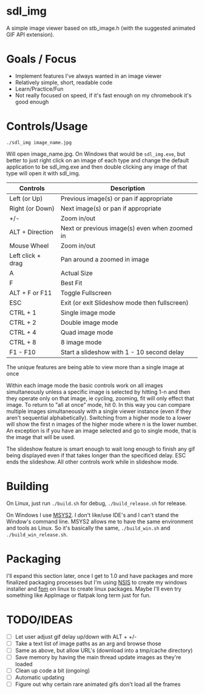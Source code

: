 sdl_img
=======

A simple image viewer based on stb_image.h (with the suggested animated GIF API extension).

Goals / Focus
=============
* Implement features I've always wanted in an image viewer
* Relatively simple, short, readable code
* Learn/Practice/Fun
* Not really focused on speed, if it's fast enough on my chromebook it's good enough

Controls/Usage
==============
    ./sdl_img image_name.jpg

Will open image_name.jpg.  On Windows that would be `sdl_img.exe`, but better
to just right click on an image of each type and change the default application
to be sdl_img.exe and then double clicking any image of that type will open it
with sdl_img.

| Controls          | Description |
| ------------------|-------------|
| Left (or Up)      | Previous image(s) or pan if appropriate |
| Right (or Down)   | Next image(s) or pan if appropriate |
| +/-               | Zoom in/out |
| ALT + Direction   | Next or previous image(s) even when zoomed in |
| Mouse Wheel       | Zoom in/out |
| Left click + drag | Pan around a zoomed in image |
| A                 | Actual Size |
| F                 | Best Fit |
| ALT + F or F11    | Toggle Fullscreen |
| ESC               | Exit (or exit Slideshow mode then fullscreen) |
| CTRL + 1          | Single image mode |
| CTRL + 2          | Double image mode |
| CTRL + 4          | Quad image mode   |
| CTRL + 8          | 8 image mode      |
| F1 - F10          | Start a slideshow with 1 - 10 second delay |

The unique features are being able to view more than a single image at once

Within each image mode the basic controls work on all images simultaneously
unless a specific image is selected by hitting 1-n and then they operate only
on that image, ie cycling, zooming, fit will only effect that image.
To return to "all at once" mode, hit 0.  In this way you can compare multiple
images simultaneously with a single viewer instance (even if they aren't sequential
alphabetically).  Switching from a higher mode to a lower will show the first n images
of the higher mode where n is the lower number.  An exception is if you have an
image selected and go to single mode, that is the image that will be used.

The slideshow feature is smart enough to wait long enough to finish any gif being
displayed even if that takes longer than the specificed delay.  ESC ends the slideshow.
All other controls work while in slideshow mode.

Building
========
On Linux, just run `./build.sh` for debug, `./build_release.sh` for release.

On Windows I use [MSYS2](https://github.com/msys2/msys2/wiki/MSYS2-installation).  I don't
like/use IDE's and I can't stand the Window's command line.  MSYS2 allows me to have the
same environment and tools as Linux.  So it's basically the same, `./build_win.sh` and
`./build_win_release.sh`.


Packaging
=========
I'll expand this section later, once I get to 1.0 and have packages and
more finalized packaging processes but I'm using
[NSIS](http://nsis.sourceforge.net/Main_Page) to create my windows installer and
[fpm](https://github.com/jordansissel/fpm) on linux to create linux packages.  Maybe
I'll even try something like AppImage or flatpak long term just for fun.


TODO/IDEAS
==========
- [ ] Let user adjust gif delay up/down with ALT + +/-
- [ ] Take a text list of image paths as an arg and browse those
- [ ] Same as above, but allow URL's (download into a tmp/cache directory)
- [ ] Save memory by having the main thread update images as they're loaded
- [ ] Clean up code a bit (ongoing)
- [ ] Automatic updating
- [ ] Figure out why certain rare animated gifs don't load all the frames
